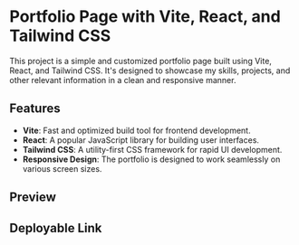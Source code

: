 # Portfolio Page with Vite, React, and Tailwind CSS

This project is a simple and customized portfolio page built using Vite, React, and Tailwind CSS. It's designed to showcase my skills, projects, and other relevant information in a clean and responsive manner.

## Features

- **Vite**: Fast and optimized build tool for frontend development.
- **React**: A popular JavaScript library for building user interfaces.
- **Tailwind CSS**: A utility-first CSS framework for rapid UI development.
- **Responsive Design**: The portfolio is designed to work seamlessly on various screen sizes.

## Preview

## Deployable Link
